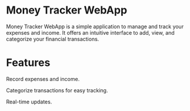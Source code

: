 # Money Tracker WebApp
Money Tracker WebApp is a simple application to manage and track your expenses and income. It offers an intuitive interface to add, view, and categorize your financial transactions.

# Features
Record expenses and income.

Categorize transactions for easy tracking.

Real-time updates.

